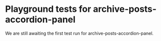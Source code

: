 # Playground tests for archive-posts-accordion-panel
We are still awaiting the first test run for archive-posts-accordion-panel.
